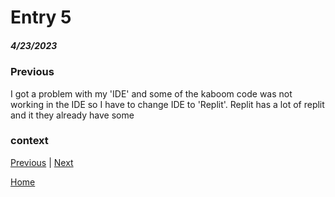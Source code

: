 # Entry 5
##### 4/23/2023

### Previous
I got a problem with my 'IDE' and some of the kaboom code was not working in the IDE so I have to change IDE to 'Replit'.
Replit has a lot of replit and it they already have some 
### context


[Previous](entry04.md) | [Next](entry06.md)

[Home](../README.md)